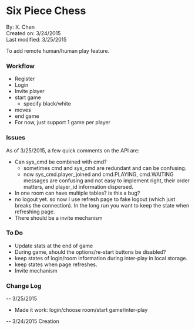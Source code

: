 
<h1>Six Piece Chess</h1>

By: X. Chen  
Created on: 3/24/2015  
Last modified: 3/25/2015

To add remote human/human play feature.


<h3>Workflow</h3>

- Register
- Login
- Invite player
- start game
  - specify black/white
- moves
- end game
- For now, just support 1 game per player


<h3>Issues</h3>

As of 3/25/2015, a few quick comments on the API are:

- Can sys_cmd be combined with cmd?
  - sometimes cmd and sys_cmd are redundant and can be confusing.
  - now sys_cmd.player_joined and cmd.PLAYING, cmd.WAITING messages are confusing and not easy
    to implement right, their order matters, and player_id information dispersed.
- In one room can have multiple tables? is this a bug?
- no logout yet. so now I use refresh page to fake logout (which just breaks the connection).
  In the long run you want to keep the state when refreshing page.
- There should be a invite mechanism


<h3>To Do</h3>

- Update stats at the end of game
- During game, should the options/re-start buttons be disabled?
- keep states of login/room information during inter-play in local storage.
- keep states when page refreshes.
- Invite mechanism


<h3>Change Log</h3>

-- 3/25/2015
* Made it work: login/choose room/start game/inter-play

-- 3/24/2015
Creation
